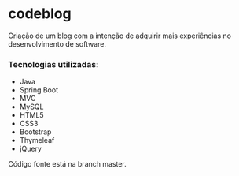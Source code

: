 # codeblog
Criação de um blog com a intenção de adquirir mais experiências no desenvolvimento de software. 

### Tecnologias utilizadas:
* Java
* Spring Boot
* MVC
* MySQL
* HTML5
* CSS3
* Bootstrap
* Thymeleaf
* jQuery

Código fonte está na branch master.
